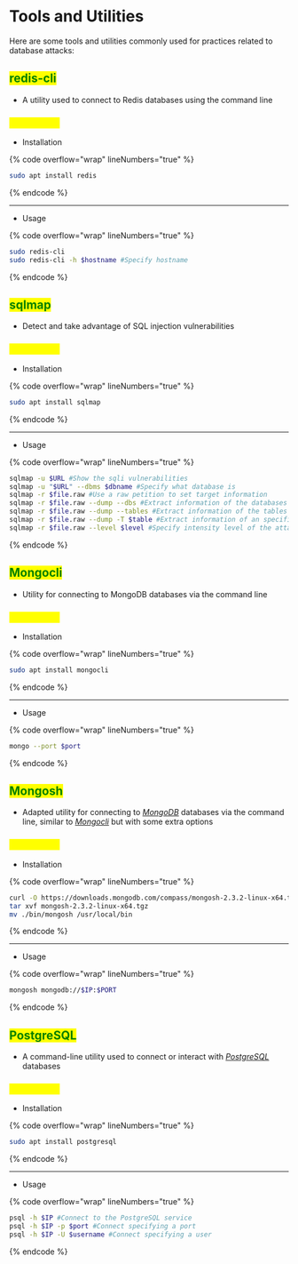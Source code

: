 # Tools and Utilities

Here are some tools and utilities commonly used for practices related to database attacks:

## <mark style="color:green;">redis-cli</mark>

* A utility used to connect to Redis databases using the command line

### <mark style="color:yellow;">Commands</mark>

* Installation

{% code overflow="wrap" lineNumbers="true" %}
```bash
sudo apt install redis
```
{% endcode %}

***

* Usage

{% code overflow="wrap" lineNumbers="true" %}
```bash
sudo redis-cli
sudo redis-cli -h $hostname #Specify hostname
```
{% endcode %}

## <mark style="color:green;">sqlmap</mark>

* Detect and take advantage of SQL injection vulnerabilities

### <mark style="color:yellow;">Commands</mark>

* Installation

{% code overflow="wrap" lineNumbers="true" %}
```bash
sudo apt install sqlmap
```
{% endcode %}

***

* Usage

{% code overflow="wrap" lineNumbers="true" %}
```bash
sqlmap -u $URL #Show the sqli vulnerabilities
sqlmap -u "$URL" --dbms $dbname #Specify what database is
sqlmap -r $file.raw #Use a raw petition to set target information
sqlmap -r $file.raw --dump --dbs #Extract information of the databases
sqlmap -r $file.raw --dump --tables #Extract information of the tables
sqlmap -r $file.raw --dump -T $table #Extract information of an specific table
sqlmap -r $file.raw --level $level #Specify intensity level of the attack
```
{% endcode %}

## <mark style="color:green;">Mongocli</mark>

* Utility for connecting to MongoDB databases via the command line

### <mark style="color:yellow;">Commands</mark>

* Installation

{% code overflow="wrap" lineNumbers="true" %}
```bash
sudo apt install mongocli
```
{% endcode %}

***

* Usage

{% code overflow="wrap" lineNumbers="true" %}
```bash
mongo --port $port
```
{% endcode %}

## <mark style="color:green;">Mongosh</mark>

* Adapted utility for connecting to [_MongoDB_](https://www.mongodb.com/) databases via the command line, similar to [_Mongocli_](tools-and-utilities.md#mongocli) but with some extra options

### <mark style="color:yellow;">Commands</mark>

* Installation

{% code overflow="wrap" lineNumbers="true" %}
```bash
curl -O https://downloads.mongodb.com/compass/mongosh-2.3.2-linux-x64.tgz
tar xvf mongosh-2.3.2-linux-x64.tgz
mv ./bin/mongosh /usr/local/bin
```
{% endcode %}

***

* Usage

{% code overflow="wrap" lineNumbers="true" %}
```bash
mongosh mongodb://$IP:$PORT
```
{% endcode %}

## <mark style="color:green;">PostgreSQL</mark>

* A command-line utility used to connect or interact with [_PostgreSQL_](https://www.postgresql.org/) databases

### <mark style="color:yellow;">Commands</mark>

* Installation

{% code overflow="wrap" lineNumbers="true" %}
```bash
sudo apt install postgresql
```
{% endcode %}

***

* Usage

{% code overflow="wrap" lineNumbers="true" %}
```bash
psql -h $IP #Connect to the PostgreSQL service
psql -h $IP -p $port #Connect specifying a port
psql -h $IP -U $username #Connect specifying a user
```
{% endcode %}
